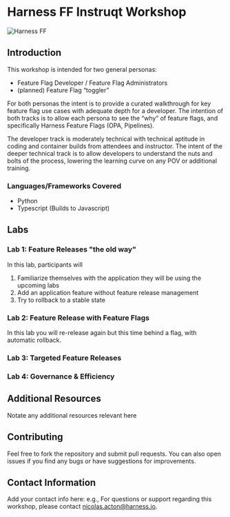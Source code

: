# Harness FF Instruqt Workshop

![Harness FF](https://developer.harness.io/img/icon_ff.svg)

## Introduction

This workshop is intended for two general personas:

- Feature Flag Developer / Feature Flag Administrators
- (planned) Feature Flag “toggler”

For both personas the intent is to provide a curated walkthrough for key feature flag use cases with adequate depth for a developer. The intention of both tracks is to allow each persona to see the “why” of feature flags, and specifically Harness Feature Flags (OPA, Pipelines). 

The developer track is moderately technical with technical aptitude in coding and container builds from attendees and instructor. The intent of the deeper technical track is to allow developers to understand the nuts and bolts of the process, lowering the learning curve on any POV or additional training.

### Languages/Frameworks Covered
- Python
- Typescript (Builds to Javascript)

## Labs

### Lab 1: Feature Releases "the old way"
In this lab, participants will 
1. Familiarize themselves with the application they will be using the upcoming labs
2. Add an application feature without feature release management
3. Try to rollback to a stable state

### Lab 2: Feature Release with Feature Flags
In this lab you will re-release again but this time behind a flag, with automatic rollback.

### Lab 3: Targeted Feature Releases

### Lab 4: Governance & Efficiency

## Additional Resources
Notate any additional resources relevant here

## Contributing
Feel free to fork the repository and submit pull requests. You can also open issues if you find any bugs or have suggestions for improvements.

## Contact Information
Add your contact info here: e.g.,
For questions or support regarding this workshop, please contact [nicolas.acton@harness.io](mailto:nicolas.acton@harness.io).
